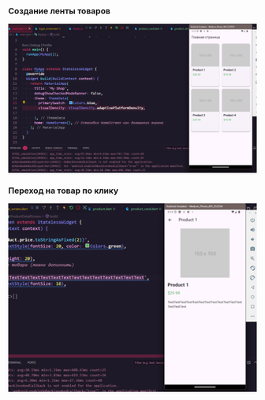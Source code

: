 ### Создание ленты товаров

![alt text]({83ADA1F0-8EB3-488F-A86B-5ABC24B801A7}.png)

### Переход на товар по клику

![alt text]({95557BE2-F65E-4A74-AC3D-0986F42FE10F}.png)

